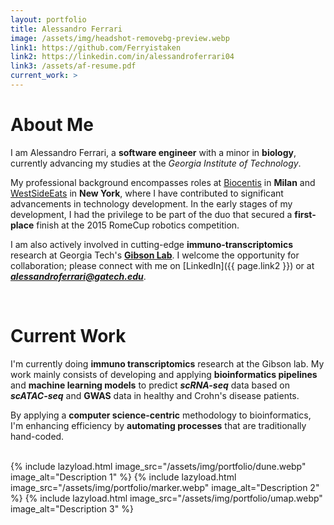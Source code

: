 ```yaml
---
layout: portfolio
title: Alessandro Ferrari
image: /assets/img/headshot-removebg-preview.webp
link1: https://github.com/Ferryistaken
link2: https://linkedin.com/in/alessandroferrari04
link3: /assets/af-resume.pdf
current_work: >
---
```


# About Me

I am Alessandro Ferrari, a **software engineer** with a minor in **biology**, currently advancing my studies at the *Georgia Institute of Technology*.

My professional background encompasses roles at [Biocentis](/work_experience/biocentis/) in **Milan** and [WestSideEats](/work_experience/westsideeats/) in **New York**, where I have contributed to significant advancements in technology development. In the early stages of my development, I had the privilege to be part of the duo that secured a **first-place** finish at the 2015 RomeCup robotics competition.

I am also actively involved in cutting-edge **immuno-transcriptomics** research at Georgia Tech's **[Gibson Lab](https://ggibsongt.wixsite.com/gibsongatech)**. I welcome the opportunity for collaboration; please connect with me on [LinkedIn]({{ page.link2 }}) or at ***[alessandroferrari@gatech.edu](mailto:alessandroferrari@gatech.edu)***.

<br>

# Current Work


I'm currently doing **immuno transcriptomics** research at the Gibson lab. My work mainly consists of developing and applying **bioinformatics pipelines** and **machine learning models** to predict ***scRNA-seq*** data based on ***scATAC-seq*** and **GWAS** data in healthy and Crohn's disease patients.

By applying a **computer science-centric** methodology to bioinformatics, I'm enhancing efficiency by **automating processes** that are traditionally hand-coded.


<br>

<div style="display: flex; justify-content: center; align-items: center;">
  {% include lazyload.html image_src="/assets/img/portfolio/dune.webp" image_alt="Description 1" %}
  {% include lazyload.html image_src="/assets/img/portfolio/marker.webp" image_alt="Description 2" %}
  {% include lazyload.html image_src="/assets/img/portfolio/umap.webp" image_alt="Description 3" %}
</div>

<br>
